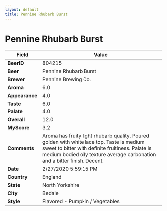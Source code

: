 ```yaml
---
layout: default
title: Pennine Rhubarb Burst
---
```


# Pennine Rhubarb Burst

| Field         | Value     |
|---------------|-----------|
| **BeerID** | 804215 |
| **Beer** | Pennine Rhubarb Burst |
| **Brewer** | Pennine Brewing Co. |
| **Aroma** | 6.0 |
| **Appearance** | 4.0 |
| **Taste** | 6.0 |
| **Palate** | 4.0 |
| **Overall** | 12.0 |
| **MyScore** | 3.2 |
| **Comments** | Aroma has fruity light rhubarb quality. Poured golden with white lace top. Taste is medium sweet to bitter with definite fruitiness. Palate is medium bodied oily texture average carbonation and a bitter finish. Decent. |
| **Date** | 2/27/2020 5:59:15 PM |
| **Country** | England |
| **State** | North Yorkshire |
| **City** | Bedale |
| **Style** | Flavored - Pumpkin / Vegetables |
